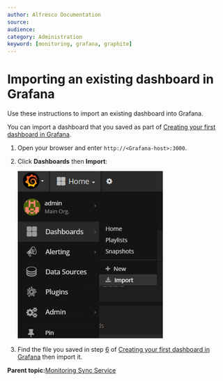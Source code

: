 ```yaml
---
author: Alfresco Documentation
source: 
audience: 
category: Administration
keyword: [monitoring, grafana, graphite]
---
```


# Importing an existing dashboard in Grafana

Use these instructions to import an existing dashboard into Grafana.

You can import a dashboard that you saved as part of [Creating your first dashboard in Grafana](ds-grafana-dash-new.md).

1.  Open your browser and enter `http://<Grafana-host>:3000`.

2.  Click **Dashboards** then **Import**:

    ![](../images/ds-monitor-dashboard-import.png)

3.  Find the file you saved in step [6](ds-grafana-dash-new.md#6) of [Creating your first dashboard in Grafana](ds-grafana-dash-new.md) then import it.


**Parent topic:**[Monitoring Sync Service](../concepts/desktop-sync-monitor.md)

